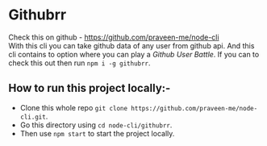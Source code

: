 #  **Githubrr**
Check this on github - https://github.com/praveen-me/node-cli <br>
With this cli you can take github data of any user from github api. And this cli contains to option where you can play a _Github User Battle_. If you can to check this out then run `npm i -g githubrr`.
<br>

## How to run this project locally:-
* Clone this whole repo `git clone https://github.com/praveen-me/node-cli.git`.
* Go this directory using `cd node-cli/githubrr`.
* Then use `npm start` to start the project locally.
